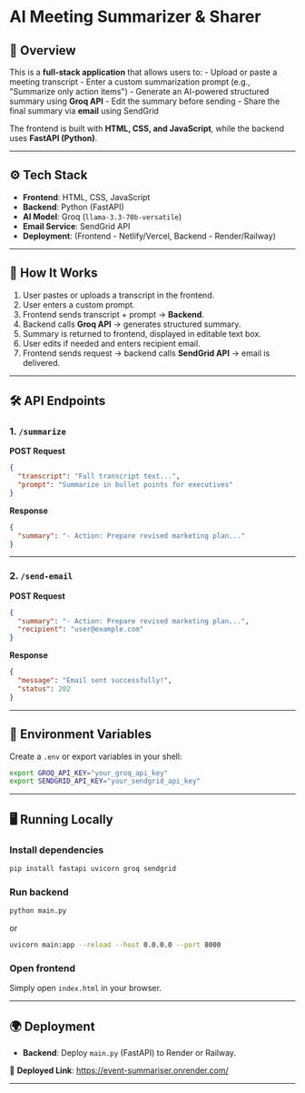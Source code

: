 # AI Meeting Summarizer & Sharer

## 📌 Overview

This is a **full-stack application** that allows users to: - Upload or
paste a meeting transcript - Enter a custom summarization prompt (e.g.,
"Summarize only action items") - Generate an AI-powered structured
summary using **Groq API** - Edit the summary before sending - Share the
final summary via **email** using SendGrid

The frontend is built with **HTML, CSS, and JavaScript**, while the
backend uses **FastAPI (Python)**.

------------------------------------------------------------------------

## ⚙️ Tech Stack

-   **Frontend**: HTML, CSS, JavaScript
-   **Backend**: Python (FastAPI)
-   **AI Model**: Groq (`llama-3.3-70b-versatile`)
-   **Email Service**: SendGrid API
-   **Deployment**: (Frontend - Netlify/Vercel, Backend -
    Render/Railway)

------------------------------------------------------------------------

## 🚀 How It Works

1.  User pastes or uploads a transcript in the frontend.
2.  User enters a custom prompt.
3.  Frontend sends transcript + prompt → **Backend**.
4.  Backend calls **Groq API** → generates structured summary.
5.  Summary is returned to frontend, displayed in editable text box.
6.  User edits if needed and enters recipient email.
7.  Frontend sends request → backend calls **SendGrid API** → email is
    delivered.

------------------------------------------------------------------------

## 🛠️ API Endpoints

### 1. `/summarize`

**POST Request**

``` json
{
  "transcript": "Full transcript text...",
  "prompt": "Summarize in bullet points for executives"
}
```

**Response**

``` json
{
  "summary": "- Action: Prepare revised marketing plan..."
}
```

------------------------------------------------------------------------

### 2. `/send-email`

**POST Request**

``` json
{
  "summary": "- Action: Prepare revised marketing plan...",
  "recipient": "user@example.com"
}
```

**Response**

``` json
{
  "message": "Email sent successfully!",
  "status": 202
}
```

------------------------------------------------------------------------

## 🔑 Environment Variables

Create a `.env` or export variables in your shell:

``` bash
export GROQ_API_KEY="your_groq_api_key"
export SENDGRID_API_KEY="your_sendgrid_api_key"
```

------------------------------------------------------------------------

## 🖥️ Running Locally

### Install dependencies

``` bash
pip install fastapi uvicorn groq sendgrid
```

### Run backend

``` bash
python main.py
```

or

``` bash
uvicorn main:app --reload --host 0.0.0.0 --port 8000
```

### Open frontend

Simply open `index.html` in your browser.

------------------------------------------------------------------------

## 🌍 Deployment

-   **Backend**: Deploy `main.py` (FastAPI) to Render or Railway.

🔗 **Deployed Link**: https://event-summariser.onrender.com/

------------------------------------------------------------------------
